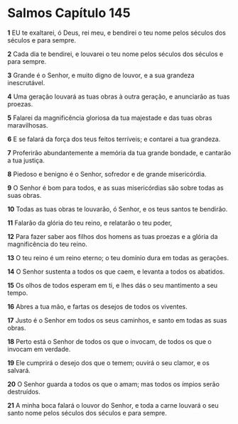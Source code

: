 # Salmos Capítulo 145

**1** 	EU te exaltarei, ó Deus, rei meu, e bendirei o teu nome pelos séculos dos séculos e para sempre.

**2** 	Cada dia te bendirei, e louvarei o teu nome pelos séculos dos séculos e para sempre.

**3** 	Grande é o Senhor, e muito digno de louvor, e a sua grandeza inescrutável.

**4** 	Uma geração louvará as tuas obras à outra geração, e anunciarão as tuas proezas.

**5** 	Falarei da magnificência gloriosa da tua majestade e das tuas obras maravilhosas.

**6** 	E se falará da força dos teus feitos terríveis; e contarei a tua grandeza.

**7** 	Proferirão abundantemente a memória da tua grande bondade, e cantarão a tua justiça.

**8** 	Piedoso e benigno é o Senhor, sofredor e de grande misericórdia.

**9** 	O Senhor é bom para todos, e as suas misericórdias são sobre todas as suas obras.

**10** 	Todas as tuas obras te louvarão, ó Senhor, e os teus santos te bendirão.

**11** 	Falarão da glória do teu reino, e relatarão o teu poder,

**12** 	Para fazer saber aos filhos dos homens as tuas proezas e a glória da magnificência do teu reino.

**13** 	O teu reino é um reino eterno; o teu domínio dura em todas as gerações.

**14** 	O Senhor sustenta a todos os que caem, e levanta a todos os abatidos.

**15** 	Os olhos de todos esperam em ti, e lhes dás o seu mantimento a seu tempo.

**16** 	Abres a tua mão, e fartas os desejos de todos os viventes.

**17** 	Justo é o Senhor em todos os seus caminhos, e santo em todas as suas obras.

**18** 	Perto está o Senhor de todos os que o invocam, de todos os que o invocam em verdade.

**19** 	Ele cumprirá o desejo dos que o temem; ouvirá o seu clamor, e os salvará.

**20** 	O Senhor guarda a todos os que o amam; mas todos os ímpios serão destruídos.

**21** 	A minha boca falará o louvor do Senhor, e toda a carne louvará o seu santo nome pelos séculos dos séculos e para sempre.

